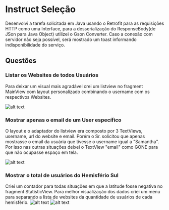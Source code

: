 # Instruct Seleção
Desenvolvi a tarefa solicitada em Java usando o Retrofit para as requisições HTTP como uma Interface, para a desserialização do ResponseBody(de JSon para Java Object) utilizei o Gson Converter. Caso a conexão com servidor não seja possível, será mostrado um toast informando indisponibilidade do serviço.

## Questões

### Listar os Websites de todos Usuários
Para deixar um visual mais agradável crei um listview no fragment MainView com layout personalizado combinando o username com os respectivos Websites.

![alt text](https://image.ibb.co/mKdi5n/img1.jpg)

### Mostrar apenas o email de um User específico
O layout e o adaptador do listview era composto por 3 TextViews, username, url do website e email. Porém o Sr. solicitou que apenas mostrasse o email da usuária que tivesse o username igual a "Samantha". Por isso nas outras situações deixei o TextView "email" como GONE para que não ocupasse espaço em tela.

![alt text](https://image.ibb.co/dbm0J7/img2.jpg)

### Mostrar o total de usuários do Hemisfério Sul
Criei um contador para todas situações em que a latitude fosse negativa no fragment StatisticView. Para melhor visualização dos dados criei um menu para separando a lista de websites da quantidade de usuários de cada hemisfério.
![alt text](https://image.ibb.co/cxsFJ7/img3.jpg) ![alt text](https://image.ibb.co/jLL7WS/img4.jpg)

